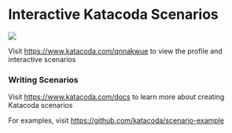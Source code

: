 # Interactive Katacoda Scenarios

[![](http://shields.katacoda.com/katacoda/qnnakwue/count.svg)](https://www.katacoda.com/qnnakwue "Get your profile on Katacoda.com")

Visit https://www.katacoda.com/qnnakwue to view the profile and interactive scenarios

### Writing Scenarios
Visit https://www.katacoda.com/docs to learn more about creating Katacoda scenarios

For examples, visit https://github.com/katacoda/scenario-example
